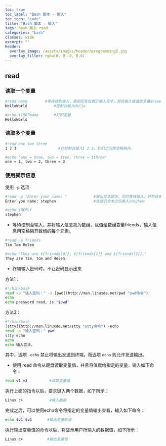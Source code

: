```yaml
---
toc: true
toc_label: "Bash 脚本 - 输入"
toc_icon: "code"
title: "Bash 脚本 - 输入"
tags: bash 输入 read
categories: "bash"
classes: wide
excerpt: ""
header:
  overlay_image: /assets/images/header/programming2.jpg
  overlay_filter: rgba(0, 0, 0, 0.6)
---
```






## read

### 读取一个变量

```bash
#read name        #等待读取输入，直到回车后表示输入完毕，并将输入赋值给变量answer
HelloWorld            #控制台输入Hello

#echo $1987name       #打印变量
HelloWorld
```

### 读取多个变量

```bash
#read one two three
1 2 3                   #在控制台输入1 2 3，它们之间用空格隔开。

#echo "one = $one, two = $two, three = $three"
one = 1, two = 2, three = 3
```

### 使用提示信息

使用 `-p` 选项

```bash
#read -p "Enter your name: "            #输出文本提示，同时等待输入，并将结果赋值给REPLY。
Enter you name: stephen                 #在提示文本之后输入stephen

#echo $REPLY
stephen
```

* 等待控制台输入，并将输入信息视为数组，赋值给数组变量friends，输入信息用空格隔开数组的每个元素。

```bash
#read -a friends
Tim Tom Helen

#echo "They are ${friends[0]}, ${friends[1]} and ${friends[2]}."
They are Tim, Tom and Helen.
```

* 终端输入密码时，不让密码显示出来

方法1：

```bash
#!/bin/bash
read -p "输入密码：" -s [pwd](http://man.linuxde.net/pwd "pwd命令")
echo
echo password read, is "$pwd"
```

方法2：

```bash
#!/bin/bash
[stty](http://man.linuxde.net/stty "stty命令") -echo
read -p "输入密码：" pwd
stty echo
echo
echo 输入完毕。
```

其中，选项 `-echo` 禁止将输出发送到终端，而选项 `echo` 则允许发送输出。

* 使用 read 命令从键盘读取变量值，并且将值赋给指定的变量，输入如下命令：

```bash
read v1 v3          #读取变量值
```

执行上面的指令以后，要求键入两个数据，如下所示：

```bash
Linux c+            #输入数据
```

完成之后，可以使用echo命令将指定的变量值输出查看，输入如下命令：

```bash
echo $v1 $v3       #输出变量的值
```

执行输出变量值的命令以后，将显示用户所输入的数据值，如下所示：

```bash
Linux c+           #输出变量值
```
